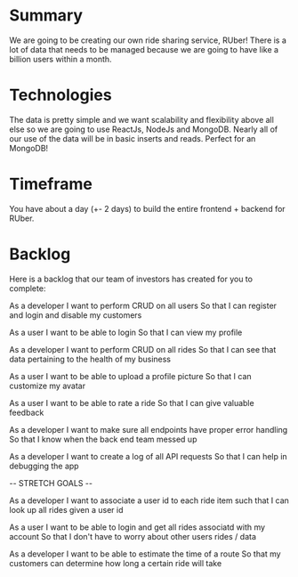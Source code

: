 


# Summary

We are going to be creating our own ride sharing service, RUber!  There is a lot of data that needs to be managed because we are going to have like a billion users within a month.

# Technologies

The data is pretty simple and we want scalability and flexibility above all else so we are going to use ReactJs, NodeJs and MongoDB. Nearly all of our use of the data will be in basic inserts and reads.  Perfect for an MongoDB!


# Timeframe

You have about a day (+- 2 days) to build the entire frontend + backend for RUber.  

# Backlog

Here is a backlog that our team of investors has created for you to complete:


As a developer
I want to perform CRUD on all users
So that I can register and login and disable my customers

As a user
I want to be able to login
So that I can view my profile

As a developer
I want to perform CRUD on all rides
So that I can see that data pertaining to the health of my business

As a user
I want to be able to upload a profile picture 
So that I can customize my avatar

As a user
I want to be able to rate a ride
So that I can give valuable feedback

As a developer
I want to make sure all endpoints have proper error handling
So that I know when the back end team messed up

As a developer
I want to create a log of all API requests
So that I can help in debugging the app


-- STRETCH GOALS --

As a developer 
I want to associate a user id to each ride item
such that I can look up all rides given a user id
<!-- 
    Check out mongoose documentation
    https://mongoosejs.com/docs/populate.html
 * -->


As a user
I want to be able to login and get all rides associatd with my account
So that I don't have to worry about other users rides / data

As a developer
I want to be able to estimate the time of a route
So that my customers can determine how long a certain ride will take
